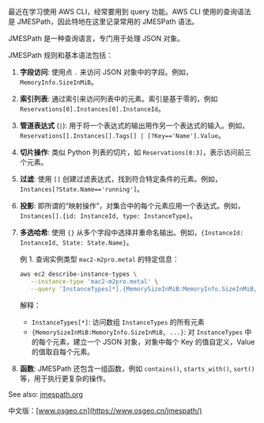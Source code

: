 最近在学习使用 AWS CLI，经常要用到 query 功能。AWS CLI 使用的查询语法是 JMESPath，因此特地在这里记录常用的 JMESPath 语法。

JMESPath 是一种查询语言，专门用于处理 JSON 对象。

JMESPath 规则和基本语法包括：

1. **字段访问**: 使用点 `.` 来访问 JSON 对象中的字段。例如，`MemoryInfo.SizeInMiB`。

2. **索引列表**: 通过索引来访问列表中的元素。索引是基于零的，例如 `Reservations[0].Instances[0].InstanceId`。

3. **管道表达式** (`|`): 用于将一个表达式的输出用作另一个表达式的输入。例如，`Reservations[].Instances[].Tags[] | [?Key=='Name'].Value`。

4. **切片操作**: 类似 Python 列表的切片，如 `Reservations[0:3]`，表示访问前三个元素。

5. **过滤**: 使用 `[]` 创建过滤表达式，找到符合特定条件的元素。例如，`Instances[?State.Name=='running']`。

6. **投影**: 即所谓的“映射操作”，对集合中的每个元素应用一个表达式。例如，`Instances[].{id: InstanceId, type: InstanceType}`。

7. **多选哈希**: 使用 `{}` 从多个字段中选择并重命名输出。例如，`{InstanceId: InstanceId, State: State.Name}`。

   例 1. 查询实例类型 `mac2-m2pro.metal` 的特定信息：

   ```sh
   aws ec2 describe-instance-types \
      --instance-type 'mac2-m2pro.metal' \
      --query 'InstanceTypes[*].{MemorySizeInMiB:MemoryInfo.SizeInMiB, NetworkPerformance:NetworkInfo.NetworkPerformance, ProcessorClockSpeed:ProcessorInfo.SustainedClockSpeedInGhz, SupportedArchitectures:SupportedArchitectures, vCPUs:VCpuInfo.DefaultVCpus}'
   ```

   解释：

      - `InstanceTypes[*]`: 访问数组 `InstanceTypes` 的所有元素
      - `{MemorySizeInMiB:MemoryInfo.SizeInMiB, ...}`: 对 `InstanceTypes` 中的每个元素，建立一个 JSON 对象，对象中每个 Key 的值自定义，Value 的值取自每个元素。

8. **函数**: JMESPath 还包含一组函数，例如 `contains()`, `starts_with()`, `sort()` 等，用于执行更复杂的操作。

See also: [jmespath.org](https://jmespath.org/)

中文版：[www.osgeo.cn](https://www.osgeo.cn/jmespath/)